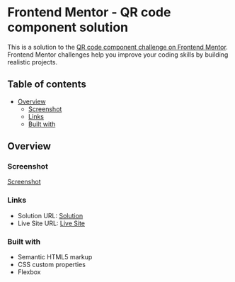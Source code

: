 # Frontend Mentor - QR code component solution

This is a solution to the [QR code component challenge on Frontend Mentor](https://www.frontendmentor.io/challenges/qr-code-component-iux_sIO_H). Frontend Mentor challenges help you improve your coding skills by building realistic projects. 

## Table of contents

- [Overview](#overview)
  - [Screenshot](#screenshot)
  - [Links](#links)
  - [Built with](#built-with)

## Overview

### Screenshot

[Screenshot](./preview.png)

### Links

- Solution URL: [Solution](https://github.com/Rahul65911/QR-component)
- Live Site URL: [Live Site](https://rahul65911.github.io/QR-component/)

### Built with

- Semantic HTML5 markup
- CSS custom properties
- Flexbox
